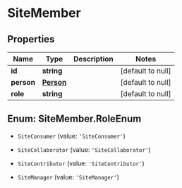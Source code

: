 # SiteMember

## Properties
Name | Type | Description | Notes
------------ | ------------- | ------------- | -------------
**id** | **string** |  | [default to null]
**person** | [**Person**](Person.md) |  | [default to null]
**role** | **string** |  | [default to null]


<a name="SiteMember.RoleEnum"></a>
## Enum: SiteMember.RoleEnum


* `SiteConsumer` (value: `'SiteConsumer'`)

* `SiteCollaborator` (value: `'SiteCollaborator'`)

* `SiteContributor` (value: `'SiteContributor'`)

* `SiteManager` (value: `'SiteManager'`)




